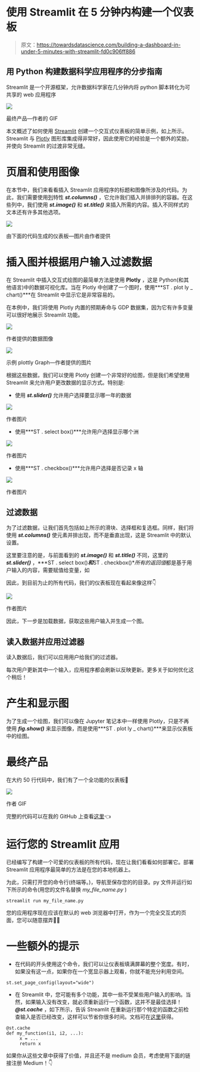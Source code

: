 # 使用 Streamlit 在 5 分钟内构建一个仪表板

> 原文：<https://towardsdatascience.com/building-a-dashboard-in-under-5-minutes-with-streamlit-fd0c906ff886>

## 用 Python 构建数据科学应用程序的分步指南

Streamlit 是一个开源框架，允许数据科学家在几分钟内将 python 脚本转化为可共享的 web 应用程序

![](img/dec6271daaf01e368f0da2cd62f51ef1.png)

最终产品—作者的 GIF

本文概述了如何使用 [Streamlit](https://streamlit.io/) 创建一个交互式仪表板的简单示例，如上所示。Streamlit 与 [Plotly](https://plotly.com/python/) 图形库集成得非常好，因此使用它的经验是一个额外的奖励，并使向 Streamlit 的过渡非常无缝。

# 页眉和使用图像

在本节中，我们来看看插入 Streamlit 应用程序的标题和图像所涉及的代码。为此，我们需要使用[列](https://docs.streamlit.io/library/api-reference/layout/st.columns)特性 ***st.columns()*** ，它允许我们插入并排排列的容器。在这些列中，我们使用 ***st.image()*** 和 ***st.title()*** 来插入所需的内容。插入不同样式的文本还有许多其他选项。

![](img/8bc77ed144447bed0a8646a6174de648.png)

由下面的代码生成的仪表板—图片由作者提供

# 插入图并根据用户输入过滤数据

在 Streamlit 中插入交互式绘图的最简单方法是使用 **Plotly** ，这是 Python(和其他语言)中的数据可视化库。当在 Plotly 中创建了一个图时，使用***ST . plot ly _ chart()***在 Streamlit 中显示它是非常容易的。

在本例中，我们将使用 Plotly 内置的预期寿命与 GDP 数据集，因为它有许多变量可以很好地展示 Streamlit 功能。

![](img/26e738ace1c92c2e7c0b15b9ec3cbb6d.png)

作者提供的数据图像

![](img/edaf1ed832ce5766a485b73eec62bd54.png)

示例 plottly Graph—作者提供的图片

根据这些数据，我们可以使用 Plotly 创建一个非常好的绘图，但是我们希望使用 Streamlit 来允许用户更改数据的显示方式。特别是:

*   使用 ***st.slider()*** 允许用户选择要显示哪一年的数据

![](img/f76eed742413303c21f2fa823163e8d6.png)

作者图片

*   使用***ST . select box()***允许用户选择显示哪个洲

![](img/7931d3034231a8484df6e64d08ae86e4.png)

作者图片

*   使用***ST . checkbox()***允许用户选择是否记录 x 轴

![](img/e8e6752ee226cd165426c570e178a48e.png)

作者图片

## 过滤数据

为了过滤数据，让我们首先包括如上所示的滑块、选择框和复选框。同样，我们将使用 ***st.columns()*** 使元素并排出现，而不是垂直出现，这是 Streamlit 中的默认设置。

这里要注意的是，与前面看到的 ***st.image()*** 和 ***st.title()*** 不同，这里的 ***st.slider()*** ，***ST . select box()***和***ST . checkbox()***所有的*返回值*都是基于用户输入的内容，需要赋值给变量，如

因此，到目前为止的所有代码，我们的仪表板现在看起来像这样👇

![](img/14fbdc8e401602ee8d99cef65d2ffe9f.png)

作者图片

因此，下一步是加载数据，获取这些用户输入并生成一个图。

## 读入数据并应用过滤器

读入数据后，我们可以应用用户给我们的过滤器。

每次用户更新其中一个输入，应用程序都会刷新以反映更新。更多关于如何优化这个稍后！

# 产生和显示图

为了生成一个绘图，我们可以像在 Jupyter 笔记本中一样使用 Plotly，只是不再使用 ***fig.show()*** 来显示图像，而是使用***ST . plot ly _ chart()***来显示仪表板中的绘图。

# 最终产品

在大约 50 行代码中，我们有了一个全功能的仪表板🎉

![](img/dec6271daaf01e368f0da2cd62f51ef1.png)

作者 GIF

完整的代码可以在我的 GitHub 上查看[这里](https://gist.github.com/rian-dolphin/72884daf61cce654f6c7f883b99a53ca)👈

# 运行您的 Streamlit 应用

已经编写了构建一个可爱的仪表板的所有代码，现在让我们看看如何部署它。部署 Streamlit 应用程序最简单的方法是在您的本地机器上。

为此，只需打开您的命令行(终端等。)，导航至保存您的的目录。py 文件并运行如下所示的命令(用您的文件名替换 *my_file_name.py* )

```
streamlit run my_file_name.py
```

您的应用程序现在应该在默认的 web 浏览器中打开，作为一个完全交互式的页面，您可以随意摆弄🤸‍♀️

# 一些额外的提示

*   在代码的开头使用这个命令，我们可以让仪表板填满屏幕的整个宽度。有时，如果没有这一点，如果你在一个宽显示器上观看，你就不能充分利用空间。

```
st.set_page_config(layout="wide")
```

*   在 Streamlit 中，您可能有多个功能，其中一些不受某些用户输入的影响。当然，如果输入没有改变，就必须重新运行一个函数，这并不是最佳选择！ ***@st.cache*** ，如下所示，告诉 Streamlit 在重新运行那个特定的函数之前检查输入是否已经改变，这样可以节省你很多时间。文档可在[这里](https://docs.streamlit.io/library/advanced-features/caching)获得。

```
@st.cache
def my_function(i1, i2, ...):
     x = ...
     return x
```

如果你从这些文章中获得了价值，并且还不是 medium 会员，考虑使用下面的链接注册 Medium！👇

[](https://medium.com/@riandolphin/membership) 